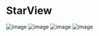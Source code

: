 # StarView
![image](https://github.com/kawtare12/StarView/assets/120519708/46d1b449-da58-47fe-9ea6-7f004aff7a61)
![image](https://github.com/kawtare12/StarView/assets/120519708/cfcb38f9-3bf6-4c5c-88d4-56e82568f5f9)
![image](https://github.com/kawtare12/StarView/assets/120519708/5fce34fa-1289-42da-bf63-868ccd260b61)
![image](https://github.com/kawtare12/StarView/assets/120519708/0c8cc909-4fb7-4a5c-8693-a1d17bc036c7)

